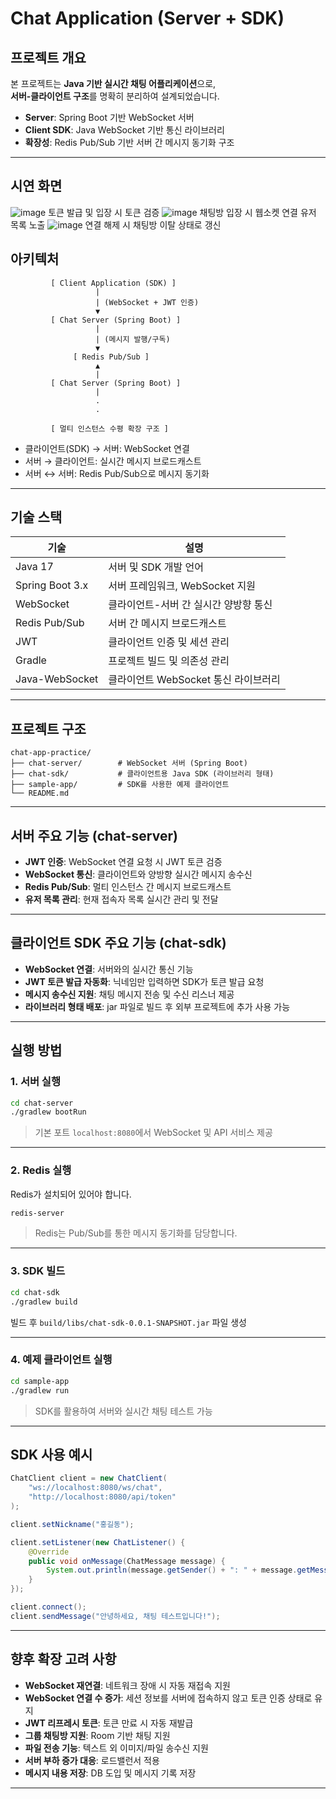 # Chat Application (Server + SDK)

## 프로젝트 개요

본 프로젝트는 **Java 기반 실시간 채팅 어플리케이션**으로,  
**서버-클라이언트 구조**를 명확히 분리하여 설계되었습니다.  

- **Server**: Spring Boot 기반 WebSocket 서버
- **Client SDK**: Java WebSocket 기반 통신 라이브러리
- **확장성**: Redis Pub/Sub 기반 서버 간 메시지 동기화 구조

---

## 시연 화면
![image](https://github.com/user-attachments/assets/0dcd4abc-8903-4927-a009-ad0dedfbceed)
토큰 발급 및 입장 시 토큰 검증
![image](https://github.com/user-attachments/assets/aabce595-9c81-4dd5-97b0-0771db0ba2d2)
채팅방 입장 시 웹소켓 연결 유저 목록 노출
![image](https://github.com/user-attachments/assets/28b59416-8c54-4b5e-9e4c-9b32c9c03353)
연결 해제 시 채팅방 이탈 상태로 갱신


## 아키텍처

```
         [ Client Application (SDK) ]
                   |
                   | (WebSocket + JWT 인증)
                   ▼
         [ Chat Server (Spring Boot) ]
                   |
                   | (메시지 발행/구독)
                   ▼
              [ Redis Pub/Sub ]
                   ▲
                   |
         [ Chat Server (Spring Boot) ]
                   |
                   .
                   .

         [ 멀티 인스턴스 수평 확장 구조 ]
```

- 클라이언트(SDK) → 서버: WebSocket 연결
- 서버 → 클라이언트: 실시간 메시지 브로드캐스트
- 서버 ↔ 서버: Redis Pub/Sub으로 메시지 동기화

---

## 기술 스택

| 기술              | 설명                                       |
|------------------|------------------------------------------|
| Java 17          | 서버 및 SDK 개발 언어                            |
| Spring Boot 3.x  | 서버 프레임워크, WebSocket 지원                  |
| WebSocket        | 클라이언트-서버 간 실시간 양방향 통신               |
| Redis Pub/Sub    | 서버 간 메시지 브로드캐스트                           |
| JWT              | 클라이언트 인증 및 세션 관리                         |
| Gradle           | 프로젝트 빌드 및 의존성 관리                         |
| Java-WebSocket   | 클라이언트 WebSocket 통신 라이브러리                 |

---

## 프로젝트 구조

```plaintext
chat-app-practice/
├── chat-server/        # WebSocket 서버 (Spring Boot)
├── chat-sdk/           # 클라이언트용 Java SDK (라이브러리 형태)
├── sample-app/         # SDK를 사용한 예제 클라이언트
└── README.md
```

---

## 서버 주요 기능 (chat-server)

- **JWT 인증**: WebSocket 연결 요청 시 JWT 토큰 검증
- **WebSocket 통신**: 클라이언트와 양방향 실시간 메시지 송수신
- **Redis Pub/Sub**: 멀티 인스턴스 간 메시지 브로드캐스트
- **유저 목록 관리**: 현재 접속자 목록 실시간 관리 및 전달

---

## 클라이언트 SDK 주요 기능 (chat-sdk)

- **WebSocket 연결**: 서버와의 실시간 통신 기능
- **JWT 토큰 발급 자동화**: 닉네임만 입력하면 SDK가 토큰 발급 요청
- **메시지 송수신 지원**: 채팅 메시지 전송 및 수신 리스너 제공
- **라이브러리 형태 배포**: jar 파일로 빌드 후 외부 프로젝트에 추가 사용 가능

---

## 실행 방법

### 1. 서버 실행

```bash
cd chat-server
./gradlew bootRun
```

> 기본 포트 `localhost:8080`에서 WebSocket 및 API 서비스 제공

---

### 2. Redis 실행

Redis가 설치되어 있어야 합니다.

```bash
redis-server
```

> Redis는 Pub/Sub를 통한 메시지 동기화를 담당합니다.

---

### 3. SDK 빌드

```bash
cd chat-sdk
./gradlew build
```

빌드 후 `build/libs/chat-sdk-0.0.1-SNAPSHOT.jar` 파일 생성

---

### 4. 예제 클라이언트 실행

```bash
cd sample-app
./gradlew run
```

> SDK를 활용하여 서버와 실시간 채팅 테스트 가능

---

## SDK 사용 예시

```java
ChatClient client = new ChatClient(
    "ws://localhost:8080/ws/chat",
    "http://localhost:8080/api/token"
);

client.setNickname("홍길동");

client.setListener(new ChatListener() {
    @Override
    public void onMessage(ChatMessage message) {
        System.out.println(message.getSender() + ": " + message.getMessage());
    }
});

client.connect();
client.sendMessage("안녕하세요, 채팅 테스트입니다!");
```

---

## 향후 확장 고려 사항

- **WebSocket 재연결**: 네트워크 장애 시 자동 재접속 지원
- **WebSocket 연결 수 증가**: 세션 정보를 서버에 접속하지 않고 토큰 인증 상태로 유지
- **JWT 리프레시 토큰**: 토큰 만료 시 자동 재발급
- **그룹 채팅방 지원**: Room 기반 채팅 지원
- **파일 전송 기능**: 텍스트 외 이미지/파일 송수신 지원
- **서버 부하 증가 대응**: 로드밸런서 적용
- **메시지 내용 저장**: DB 도입 및 메시지 기록 저장
---
